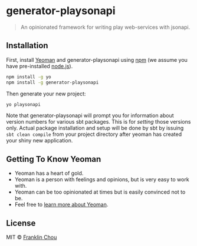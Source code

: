 # generator-playsonapi
> An opinionated framework for writing play web-services with jsonapi.

## Installation

First, install [Yeoman](http://yeoman.io) and generator-playsonapi using [npm](https://www.npmjs.com/) (we assume you have pre-installed [node.js](https://nodejs.org/)).

```bash
npm install -g yo
npm install -g generator-playsonapi
```

Then generate your new project:

```bash
yo playsonapi
```

Note that generator-playsonapi will prompt you for information about version numbers
for various sbt packages. This is for _setting_ those versions only. Actual package
installation and setup will be done by sbt by issuing `sbt clean compile` from your
project directory after yeoman has created your shiny new application.

## Getting To Know Yeoman

 * Yeoman has a heart of gold.
 * Yeoman is a person with feelings and opinions, but is very easy to work with.
 * Yeoman can be too opinionated at times but is easily convinced not to be.
 * Feel free to [learn more about Yeoman](http://yeoman.io/).

## License

MIT © [Franklin Chou]()


[npm-image]: https://badge.fury.io/js/generator-playsonapi.svg
[npm-url]: https://npmjs.org/package/generator-playsonapi
[travis-image]: https://travis-ci.org/franklinchou/generator-playsonapi.svg?branch=master
[travis-url]: https://travis-ci.org/franklinchou/generator-playsonapi
[daviddm-image]: https://david-dm.org/franklinchou/generator-playsonapi.svg?theme=shields.io
[daviddm-url]: https://david-dm.org/franklinchou/generator-playsonapi
